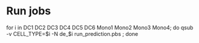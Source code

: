 # Run jobs

for i in DC1 DC2 DC3 DC4 DC5 DC6 Mono1 Mono2 Mono3 Mono4; do qsub -v CELL_TYPE=$i -N de_$i run_prediction.pbs ; done
